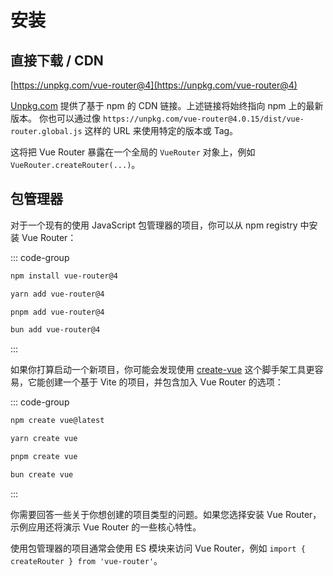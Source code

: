 # 安装

## 直接下载 / CDN

[https://unpkg.com/vue-router@4](https://unpkg.com/vue-router@4)

<!--email_off-->

[Unpkg.com](https://unpkg.com) 提供了基于 npm 的 CDN 链接。上述链接将始终指向 npm 上的最新版本。 你也可以通过像 `https://unpkg.com/vue-router@4.0.15/dist/vue-router.global.js` 这样的 URL 来使用特定的版本或 Tag。

<!--/email_off-->

这将把 Vue Router 暴露在一个全局的 `VueRouter` 对象上，例如 `VueRouter.createRouter(...)`。

## 包管理器

对于一个现有的使用 JavaScript 包管理器的项目，你可以从 npm registry 中安装 Vue Router：

::: code-group

```bash [npm]
npm install vue-router@4
```

```bash [yarn]
yarn add vue-router@4
```

```bash [pnpm]
pnpm add vue-router@4
```

```bash [bun]
bun add vue-router@4
```

:::

如果你打算启动一个新项目，你可能会发现使用 [create-vue](https://github.com/vuejs/create-vue) 这个脚手架工具更容易，它能创建一个基于 Vite 的项目，并包含加入 Vue Router 的选项：

::: code-group

```bash [npm]
npm create vue@latest
```

```bash [yarn]
yarn create vue
```

```bash [pnpm]
pnpm create vue
```

```bash [bun]
bun create vue
```

:::

你需要回答一些关于你想创建的项目类型的问题。如果您选择安装 Vue Router，示例应用还将演示 Vue Router 的一些核心特性。

使用包管理器的项目通常会使用 ES 模块来访问 Vue Router，例如 `import { createRouter } from 'vue-router'`。
